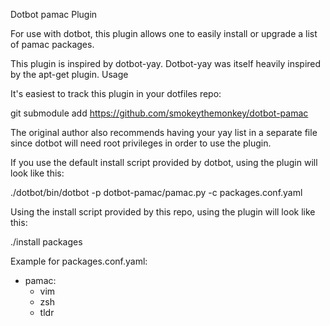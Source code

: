 Dotbot pamac Plugin


For use with dotbot, this plugin allows one to easily install or upgrade a list of pamac packages.

This plugin is inspired by dotbot-yay. Dotbot-yay was itself heavily inspired by the apt-get plugin.
Usage

It's easiest to track this plugin in your dotfiles repo:

git submodule add https://github.com/smokeythemonkey/dotbot-pamac

The original author also recommends having your yay list in a separate file since dotbot will need root privileges in order to use the plugin.

If you use the default install script provided by dotbot, using the plugin will look like this:

./dotbot/bin/dotbot -p dotbot-pamac/pamac.py -c packages.conf.yaml

Using the install script provided by this repo, using the plugin will look like this:

./install packages

Example for packages.conf.yaml:

- pamac:
  - vim
  - zsh
  - tldr
